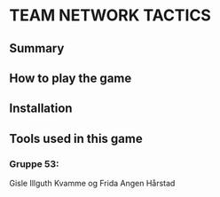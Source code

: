 # TEAM NETWORK TACTICS
## Summary

## How to play the game

## Installation

## Tools used in this game








### Gruppe 53:
Gisle Illguth Kvamme og Frida Angen Hårstad
